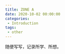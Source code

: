 ```yaml
---
title: ZONE A
date: 2020-10-02 00:00:00
categories:
 - Introduction
tags:
 - other
---
```


随便写写，记录所学、所想。
